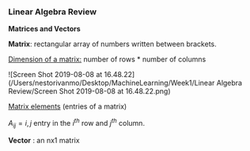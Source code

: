 ### Linear Algebra Review 

**Matrices and Vectors**

**Matrix**: rectangular array of numbers written between brackets. 

<u>Dimension of a matrix:</u> number of rows * number of columns 

![Screen Shot 2019-08-08 at 16.48.22](/Users/nestorivanmo/Desktop/MachineLearning/Week1/Linear Algebra Review/Screen Shot 2019-08-08 at 16.48.22.png)

<u>Matrix elements</u> (entries of a matrix)

$A_{ij}=i,j$ entry in the $i^{th}$ row and $j^{th}$ column. 

**Vector** : an nx1 matrix 















